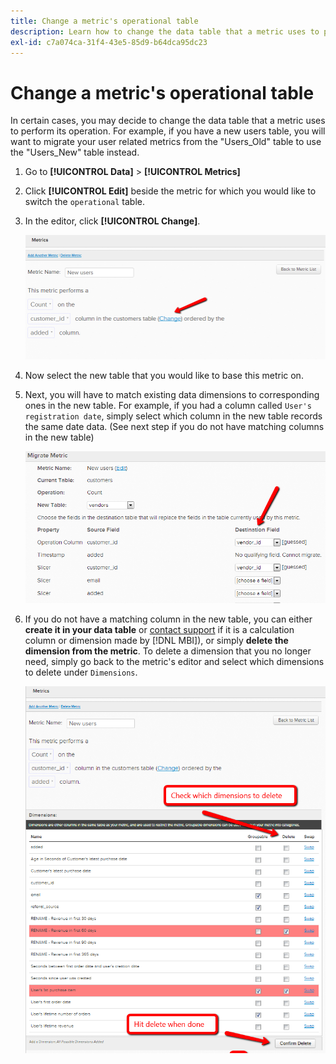 ```yaml
---
title: Change a metric's operational table
description: Learn how to change the data table that a metric uses to perform its operation.
exl-id: c7a074ca-31f4-43e5-85d9-b64dca95dc23
---
```

# Change a metric's operational table

In certain cases, you may decide to change the data table that a metric uses to perform its operation. For example, if you have a new users table, you will want to migrate your user related metrics from the  "Users\_Old" table to use the "Users\_New" table instead.

1. Go to **[!UICONTROL Data]** > **[!UICONTROL Metrics]**
1. Click **[!UICONTROL Edit]** beside the metric for which you would like to switch the `operational` table.
1. In the editor, click **[!UICONTROL Change]**.

    ![](../../assets/change-metrics-1.png)
1. Now select the new table that you would like to base this metric on.
1. Next, you will have to match existing data dimensions to corresponding ones in the new table. For example, if you had a column called `User's registration date`, simply select which column in the new table records the same date data. (See next step if you do not have matching columns in the new table)

    ![](../../assets/change-metrics-2.png)

1. If you do not have a matching column in the new table, you can either **create it in your data table** or [contact support](../../guide-overview.md) if it is a calculation column or dimension made by [!DNL MBI]), or simply **delete the dimension from the metric**. To delete a dimension that you no longer need, simply go back to the metric's editor and select which dimensions to delete under `Dimensions`.

    ![](../../assets/change-metrics-3.png)
